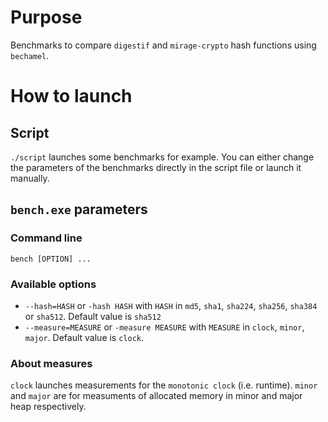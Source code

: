 # Purpose
Benchmarks to compare `digestif` and `mirage-crypto` hash functions using `bechamel`.

# How to launch
## Script
`./script` launches some benchmarks for example. You can either change the parameters of the benchmarks directly in the script file or launch it manually. 

## `bench.exe` parameters
### Command line 
`bench [OPTION] ...`

### Available options
 
- `--hash=HASH` or `-hash HASH` with `HASH` in `md5`, `sha1`, `sha224`, `sha256`, `sha384` or `sha512`. Default value is `sha512`
- `--measure=MEASURE` or `-measure MEASURE` with `MEASURE` in `clock`, `minor`, `major`. Default value is `clock`. 

### About measures
`clock` launches measurements for the `monotonic clock` (i.e. runtime). `minor` and `major` are for measuments of allocated memory in minor and major heap respectively.

